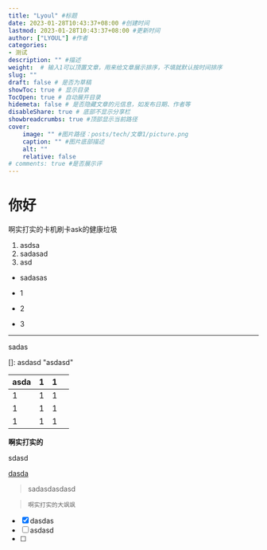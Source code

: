 ```yaml
---
title: "Lyoul" #标题
date: 2023-01-28T10:43:37+08:00 #创建时间
lastmod: 2023-01-28T10:43:37+08:00 #更新时间
author: ["LYOUL"] #作者
categories: 
- 测试
description: "" #描述
weight:  # 输入1可以顶置文章，用来给文章展示排序，不填就默认按时间排序
slug: ""
draft: false # 是否为草稿
showToc: true # 显示目录
TocOpen: true # 自动展开目录
hidemeta: false # 是否隐藏文章的元信息，如发布日期、作者等
disableShare: true # 底部不显示分享栏
showbreadcrumbs: true #顶部显示当前路径
cover:
    image: "" #图片路径：posts/tech/文章1/picture.png
    caption: "" #图片底部描述
    alt: ""
    relative: false
# comments: true #是否展示评
---
```

# 你好

啊实打实的卡机刷卡ask的健康垃圾

1. asdsa
2. sadasad
3. asd

- sadasas

- 1

  

- 2

- 3

------



sadas

[]: asdasd	"asdasd"





| asda | 1    | 1    |     |
| ---- | ---- | ---- |-----|
| 1    | 1    | 1    |     |
| 1    | 1    | 1    |     |
| 1    | 1    | 1    |     |

**啊实打实的**

sdasd

[dasda](dasdsaddasdasdasd)

> sadasdasdasd





> ```
> 啊实打实的大飒飒
> ```

- [x] dasdas
- [ ] asdasd
- [ ] 
